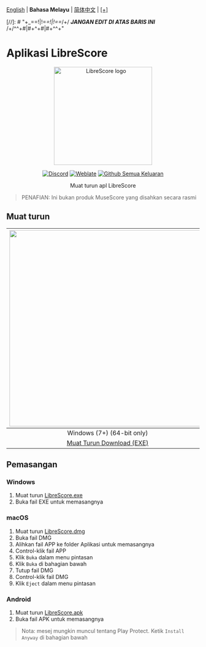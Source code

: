 <div dir="ltr" align="left">

&#8206;[English](/docs/en/README.md) | &#8206;**Bahasa Melayu** | &#8206;[简体中文](/docs/zh-Hans/自述文件.md) | &#8206;[[+]](https://librescore.ddns.net/projects/librescore/docs)

[//]: # "\+\_==!|!=_=!|!==_/+/ ***JANGAN EDIT DI ATAS BARIS INI*** /+/^^+#|#+^+#|#+^^\+\"

# Aplikasi LibreScore

<div align="center">

<img src="https://github.com/LibreScore/dl-musescore/raw/master/images/logo.png" width="256" alt="LibreScore logo">

[![Discord](https://img.shields.io/discord/774491656643674122?color=5865F2&label=&labelColor=555555&logo=discord&logoColor=FFFFFF)](https://discord.gg/DKu7cUZ4XQ) [![Weblate](https://librescore.ddns.net/widgets/librescore/-/app-librescore/svg-badge.svg)](https://librescore.ddns.net/engage/librescore) [![Github Semua Keluaran](https://img.shields.io/github/downloads/LibreScore/app-librescore/total.svg?label=Downloads)](https://github.com/LibreScore/app-librescore/releases/latest)

Muat turun apl LibreScore

</div>

> PENAFIAN: Ini bukan produk MuseScore yang disahkan secara rasmi

## Muat turun

| <img src="https://upload.wikimedia.org/wikipedia/commons/e/e2/Windows_logo_and_wordmark_-_2021.svg" width="512"> | <img src="https://upload.wikimedia.org/wikipedia/commons/2/21/MacOS_wordmark_%282017%29.svg" width="512"> |   <img src="https://upload.wikimedia.org/wikipedia/commons/3/31/Android_robot_head.svg" width="512">   |
| :--------------------------------------------------------------------------------------------------------------: | :-------------------------------------------------------------------------------------------------------: | :----------------------------------------------------------------------------------------------------: |
|                                            Windows (7+) (64-bit only)                                            |                                        macOS (10.11+) (Rosetta 2)                                         |                                             Android (6.0+)                                             |
|      [Muat Turun Download (EXE)](https://github.com/LibreScore/app-librescore/releases/latest/download/LibreScore.exe)      |  [Muat Turun  (DMG)](https://github.com/LibreScore/app-librescore/releases/latest/download/LibreScore.dmg)   | [Muat Turun  (APK)](https://github.com/LibreScore/app-librescore/releases/latest/download/LibreScore.apk) |

## Pemasangan

### Windows

1. Muat turun [LibreScore.exe](https://github.com/LibreScore/app-librescore/releases/latest/download/LibreScore.exe)
2. Buka fail EXE untuk memasangnya

### macOS

1. Muat turun [LibreScore.dmg](https://github.com/LibreScore/app-librescore/releases/latest/download/LibreScore.dmg)
2. Buka fail DMG
3. Alihkan fail APP ke folder Aplikasi untuk memasangnya
4. Control-klik fail APP
5. Klik `Buka` dalam menu pintasan
6. Klik `Buka` di bahagian bawah
7. Tutup fail DMG
8. Control-klik fail DMG
9. Klik `Eject` dalam menu pintasan

### Android

1. Muat turun [LibreScore.apk](https://github.com/LibreScore/app-librescore/releases/latest/download/LibreScore.apk)
2. Buka fail APK untuk memasangnya

> Nota: mesej mungkin muncul tentang Play Protect. Ketik `Install Anyway` di bahagian bawah

</div>

